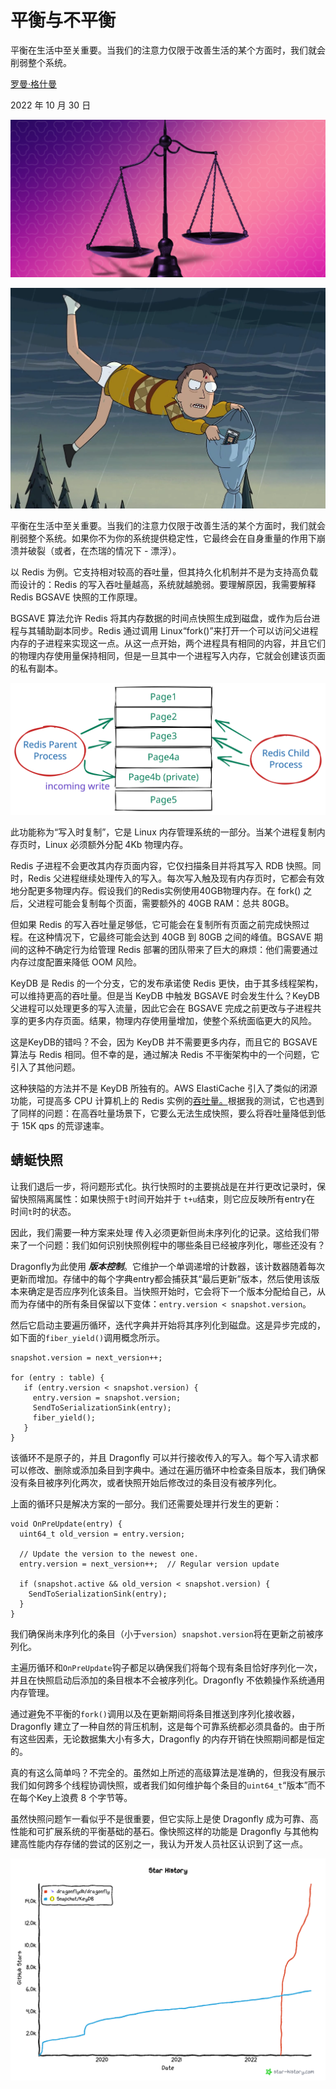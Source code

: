 # 平衡与不平衡
平衡在生活中至关重要。当我们的注意力仅限于改善生活的某个方面时，我们就会削弱整个系统。

[罗曼·格什曼](https://www.dragonflydb.io/blog/authors/roman-gershman)

2022 年 10 月 30 日

![image](images/BxKH_NGUasQ8sfRm1IqA79J1GjSmDWr5oM-soaafuA4.png)

![image](images/XIJuIRy6P1Y02n3qKdRDIL3mAMsWMY2MPfr3TslY4z0.png)

平衡在生活中至关重要。当我们的注意力仅限于改善生活的某个方面时，我们就会削弱整个系统。如果你不为你的系统提供稳定性，它最终会在自身重量的作用下崩溃并破裂（或者，在杰瑞的情况下 - 漂浮）。

以 Redis 为例。它支持相对较高的吞吐量，但其持久化机制并不是为支持高负载而设计的：Redis 的写入吞吐量越高，系统就越脆弱。要理解原因，我需要解释 Redis BGSAVE 快照的工作原理。

BGSAVE 算法允许 Redis 将其内存数据的时间点快照生成到磁盘，或作为后台进程与其辅助副本同步。Redis 通过调用 Linux“fork()”来打开一个可以访问父进程内存的子进程来实现这一点。从这一点开始，两个进程具有相同的内容，并且它们的物理内存使用量保持相同，但是一旦其中一个进程写入内存，它就会创建该页面的私有副本。

![image](images/YQUV5Z85HnMLaCinLC8ZxfUDpmnDku_A4sop7hEZNY0.svg)

此功能称为“写入时复制”，它是 Linux 内存管理系统的一部分。当某个进程复制内存页时，Linux 必须额外分配 4Kb 物理内存。

Redis 子进程不会更改其内存页面内容，它仅扫描条目并将其写入 RDB 快照。同时，Redis 父进程继续处理传入的写入。每次写入触及现有内存页时，它都会有效地分配更多物理内存。假设我们的Redis实例使用40GB物理内存。在 fork() 之后，父进程可能会复制每个页面，需要额外的 40GB RAM：总共 80GB。

但如果 R​​edis 的写入吞吐量足够低，它可能会在复制所有页面之前完成快照过程。在这种情况下，它最终可能会达到 40GB 到 80GB 之间的峰值。BGSAVE 期间的这种不确定行为给管理 Redis 部署的团队带来了巨大的麻烦：他们需要通过内存过度配置来降低 OOM 风险。

KeyDB 是 Redis 的一个分支，它的发布承诺使 Redis 更快，由于其多线程架构，可以维持更高的吞吐量。但是当 KeyDB 中触发 BGSAVE 时会发生什么？KeyDB 父进程可以处理更多的写入流量，因此它会在 BGSAVE 完成之前更改与子进程共享的更多内存页面。结果，物理内存使用量增加，使整个系统面临更大的风险。

这是KeyDB的错吗？不会，因为 KeyDB 并不需要更多内存，而且它的 BGSAVE 算法与 Redis 相同。但不幸的是，通过解决 Redis 不平衡架构中的一个问题，它引入了其他问题。

这种狭隘的方法并不是 KeyDB 所独有的。AWS ElastiCache 引入了类似的闭源功能，可提高多 CPU 计算机上的 Redis 实例的[吞吐量。](https://aws.amazon.com/blogs/database/boosting-application-performance-and-reducing-costs-with-amazon-elasticache-for-redis/)根据我的测试，它也遇到了同样的问题：在高吞吐量场景下，它要么无法生成快照，要么将吞吐量降低到低于 15K qps 的荒谬速率。

## 蜻蜓快照
让我们退后一步，将问题形式化。执行快照时的主要挑战是在并行更改记录时，保留快照隔离属性：如果快照于`t`时间开始并于 `t+u`结束，则它应反映所有entry在 时间`t`时的状态。

因此，我们需要一种方案来处理 传入必须更新但尚未序列化的记录。这给我们带来了一个问题：我们如何识别快照例程中的哪些条目已经被序列化，哪些还没有？

Dragonfly为此使用 ***版本控制***。它维护一个单调递增的计数器，该计数器随着每次更新而增加。存储中的每个字典entry都会捕获其“最后更新”版本，然后使用该版本来确定是否应序列化该条目。当快照开始时，它会将下一个版本分配给自己，从而为存储中的所有条目保留以下变体：`entry.version < snapshot.version`。

然后它启动主要遍历循环，迭代字典并开始将其序列化到磁盘。这是异步完成的，如下面的`fiber_yield()`调用概念所示。

```Plain Text
snapshot.version = next_version++;

for (entry : table) {
   if (entry.version < snapshot.version) {
     entry.version = snapshot.version;
     SendToSerializationSink(entry);
     fiber_yield();
   }
}
```
该循环不是原子的，并且 Dragonfly 可以并行接收传入的写入。每个写入请求都可以修改、删除或添加条目到字典中。通过在遍历循环中检查条目版本，我们确保没有条目被序列化两次，或者快照开始后修改过的条目没有被序列化。

上面的循环只是解决方案的一部分。我们还需要处理并行发生的更新：

```Plain Text
void OnPreUpdate(entry) {
  uint64_t old_version = entry.version;

  // Update the version to the newest one.
  entry.version = next_version++;  // Regular version update

  if (snapshot.active && old_version < snapshot.version) {
    SendToSerializationSink(entry);
  }
}
```
我们确保尚未序列化的条目（小于`version`）`snapshot.version`将在更新之前被序列化。

主遍历循环和`OnPreUpdate`钩子都足以确保我们将每个现有条目恰好序列化一次，并且在快照启动后添加的条目根本不会被序列化。Dragonfly 不依赖操作系统通用内存管理。

通过避免不平衡的`fork()`调用以及在更新期间将条目推送到序列化接收器，Dragonfly 建立了一种自然的背压机制，这是每个可靠系统都必须具备的。由于所有这些因素，无论数据集大小有多大，Dragonfly 的内存开销在快照期间都是恒定的。

真的有这么简单吗？不完全的。虽然如上所述的高级算法是准确的，但我没有展示我们如何跨多个线程协调快照，或者我们如何维护每个条目的`uint64_t`“版本”而不在每个Key上浪费 8 个字节等。

虽然快照问题乍一看似乎不是很重要，但它实际上是使 Dragonfly 成为可靠、高性能和可扩展系统的平衡基础的基石。像快照这样的功能是 Dragonfly 与其他构建高性能内存存储的尝试的区别之一，我认为开发人员社区认识到了这一点。

![image](images/cJocH1WYg6x87JRVG-5emk7asK3fW2H17Mr0USASU94.png)

